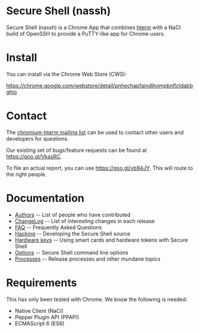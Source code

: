 # Secure Shell (nassh)

Secure Shell (nassh) is a Chrome App that combines [hterm](/hterm/) with a NaCl
build of OpenSSH to provide a PuTTY-like app for Chrome users.

# Install

You can install via the Chrome Web Store (CWS):

https://chrome.google.com/webstore/detail/pnhechapfaindjhompbnflcldabbghjo

# Contact

The [chromium-hterm mailing list] can be used to contact other users and
developers for questions.

Our existing set of bugs/feature requests can be found at
<https://goo.gl/VkasRC>.

To file an actual report, you can use <https://goo.gl/vb94JY>.  This will route
to the right people.

# Documentation

* [Authors](./doc/AUTHORS.md) -- List of people who have contributed
* [ChangeLog](./doc/ChangeLog.md) -- List of interesting changes in each release
* [FAQ](./doc/FAQ.md) -- Frequently Asked Questions
* [Hacking](./doc/hack.md) -- Developing the Secure Shell source
* [Hardware keys](./doc/hardware-keys.md) -- Using smart cards and hardware tokens with Secure Shell
* [Options](./doc/options.md) -- Secure Shell command line options
* [Processes](./doc/processes.md) -- Release processes and other mundane topics

# Requirements

This has only been tested with Chrome.  We know the following is needed:

* Native Client (NaCl)
* Pepper Plugin API (PPAPI)
* ECMAScript 6 (ES6)

[chromium-hterm mailing list]: https://groups.google.com/a/chromium.org/forum/?fromgroups#!forum/chromium-hterm
